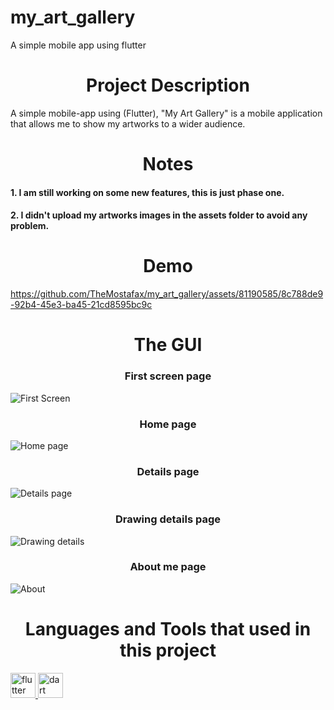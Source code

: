 # my_art_gallery
A simple mobile app using flutter

<h1 align="center">Project Description </h1>


A simple mobile-app using (Flutter), "My Art Gallery" is a mobile application that allows me to show my artworks to a wider audience.



<h1 align="center">Notes</h1>
<h4 align="left">1. I am still working on some new features, this is just phase one.</h4>
<h4 align="left">2. I didn't upload my artworks images in the assets folder to avoid any problem.</h4>




<h1 align="center">Demo</h1>





https://github.com/TheMostafax/my_art_gallery/assets/81190585/8c788de9-92b4-45e3-ba45-21cd8595bc9c






<h1 align="center">The GUI</h1>



<h3 align="center">First screen page</h3>

![First Screen](https://github.com/TheMostafax/my_art_gallery/assets/81190585/dc267e7b-4157-4c43-b2a6-5c9084099095)



<h3 align="center">Home page</h3>


![Home page](https://github.com/TheMostafax/my_art_gallery/assets/81190585/a320bef1-852e-47a9-ba5f-fc2129527a23)



<h3 align="center">Details page</h3>


![Details page](https://github.com/TheMostafax/my_art_gallery/assets/81190585/a0611d6d-c339-4a34-97ac-fac8eec2a306)




<h3 align="center">Drawing details page</h3>


![Drawing details](https://github.com/TheMostafax/my_art_gallery/assets/81190585/e662d909-59b9-4f6a-8052-ef8391d41231)




<h3 align="center">About me page </h3>

![About](https://github.com/TheMostafax/my_art_gallery/assets/81190585/dfa684d1-2f6e-44dc-a989-c8ba54c8a580)


  

<h1 align="center">Languages and Tools that used in this project</h1>
<a href="https://flutter.dev" target="_blank" rel="noreferrer"> <img src="https://www.vectorlogo.zone/logos/flutterio/flutterio-icon.svg" alt="flutter" width="40" height="40"/> </a><a href="https://dart.dev" target="_blank" rel="noreferrer"> <img src="https://www.vectorlogo.zone/logos/dartlang/dartlang-icon.svg" alt="dart" width="40" height="40"/> </a>
